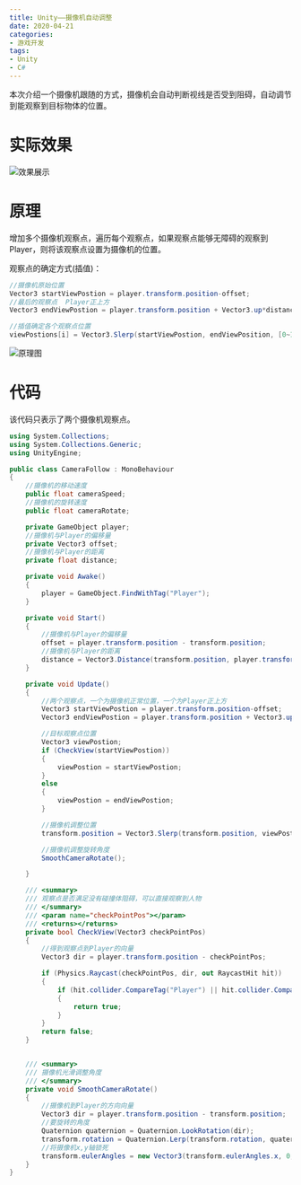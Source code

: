 ```yaml
---
title: Unity——摄像机自动调整
date: 2020-04-21
categories:
- 游戏开发
tags:
- Unity
- C#
---
```


本次介绍一个摄像机跟随的方式，摄像机会自动判断视线是否受到阻碍，自动调节到能观察到目标物体的位置。

<!--more-->

# 实际效果

![效果展示](https://blog-1258865037.cos.ap-chengdu.myqcloud.com/%5BUnity%5D%E6%91%84%E5%83%8F%E6%9C%BA%E8%87%AA%E5%8A%A8%E8%B0%83%E8%8A%82%E8%A7%86%E8%A7%92%E8%B7%9F%E9%9A%8F/%E6%95%88%E6%9E%9C%E5%B1%95%E7%A4%BA.gif)



# 原理

增加多个摄像机观察点，遍历每个观察点，如果观察点能够无障碍的观察到Player，则将该观察点设置为摄像机的位置。

观察点的确定方式(插值)：

```c#
//摄像机原始位置
Vector3 startViewPostion = player.transform.position-offset;
//最后的观察点  Player正上方
Vector3 endViewPostion = player.transform.position + Vector3.up*distance;

//插值确定各个观察点位置
viewPostions[i] = Vector3.Slerp(startViewPostion, endViewPosition, [0~1]);
```



![原理图](https://blog-1258865037.cos.ap-chengdu.myqcloud.com/%5BUnity%5D%E6%91%84%E5%83%8F%E6%9C%BA%E8%87%AA%E5%8A%A8%E8%B0%83%E8%8A%82%E8%A7%86%E8%A7%92%E8%B7%9F%E9%9A%8F/%E5%8E%9F%E7%90%86%E5%B1%95%E7%A4%BA.png)



# 代码

该代码只表示了两个摄像机观察点。

```c#
using System.Collections;
using System.Collections.Generic;
using UnityEngine;

public class CameraFollow : MonoBehaviour
{
    //摄像机的移动速度
    public float cameraSpeed;
    //摄像机的旋转速度
    public float cameraRotate;

    private GameObject player;
    //摄像机与Player的偏移量
    private Vector3 offset;
    //摄像机与Player的距离
    private float distance;

    private void Awake()
    {
        player = GameObject.FindWithTag("Player");
    }

    private void Start()
    {
        //摄像机与Player的偏移量
        offset = player.transform.position - transform.position;
        //摄像机与Player的距离
        distance = Vector3.Distance(transform.position, player.transform.position);
    }

    private void Update()
    {
        //两个观察点，一个为摄像机正常位置，一个为Player正上方
        Vector3 startViewPostion = player.transform.position-offset;
        Vector3 endViewPostion = player.transform.position + Vector3.up * distance;

        //目标观察点位置
        Vector3 viewPostion;
        if (CheckView(startViewPostion))
        {
            viewPostion = startViewPostion;
        }
        else
        {
            viewPostion = endViewPostion;
        }

        //摄像机调整位置
        transform.position = Vector3.Slerp(transform.position, viewPostion, Time.deltaTime*cameraSpeed);

        //摄像机调整旋转角度
        SmoothCameraRotate();

    }

    /// <summary>
    /// 观察点是否满足没有碰撞体阻碍，可以直接观察到人物
    /// </summary>
    /// <param name="checkPointPos"></param>
    /// <returns></returns>
    private bool CheckView(Vector3 checkPointPos)
    {
        //得到观察点到Player的向量
        Vector3 dir = player.transform.position - checkPointPos;

        if (Physics.Raycast(checkPointPos, dir, out RaycastHit hit))
        {
            if (hit.collider.CompareTag("Player") || hit.collider.CompareTag("Tree"))
            {
                return true;
            }
        }
        return false;
    }


    /// <summary>
    /// 摄像机光滑调整角度
    /// </summary>
    private void SmoothCameraRotate()
    {
        //摄像机到Player的方向向量
        Vector3 dir = player.transform.position - transform.position;
        //要旋转的角度
        Quaternion quaternion = Quaternion.LookRotation(dir);
        transform.rotation = Quaternion.Lerp(transform.rotation, quaternion, Time.deltaTime*cameraRotate);  /*其实建议第三个参数设置成1,也就是直接同步位置（无插值），感觉效果更好*/
        //将摄像机x,y轴锁死
        transform.eulerAngles = new Vector3(transform.eulerAngles.x, 0, 0);
    }
}

```

